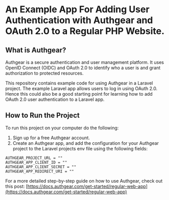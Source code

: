 # An Example App For Adding User Authentication with Authgear and OAuth 2.0 to a Regular PHP Website.

## What is Authgear?
Authgear is a secure authentication and user management platform. It uses OpenID Connect (OIDC) and OAuth 2.0 to identify who a user is and grant authorization to protected resources.

This repository contains example code for using Authgear in a Laravel project. The example Laravel app allows users to log in using OAuth 2.0. Hence this could also be a good starting point for learning how to add OAuth 2.0 user authentication to a Laravel app.

## How to Run the Project
To run this project on your computer do the following:
1. Sign up for a free Authgear account.
2. Create an Authgear app, and add the configuration for your Authgear project to the Laravel projects env file using the following fields:

```
AUTHGEAR_PROJECT_URL = ""
AUTHGEAR_APP_CLIENT_ID = ""
AUTHGEAR_APP_CLIENT_SECRET = ""
AUTHGEAR_APP_REDIRECT_URI = ""
```


For a more detailed step-by-step guide on how to use Authgear, check out this post:
[https://docs.authgear.com/get-started/regular-web-app](https://docs.authgear.com/get-started/regular-web-app)

